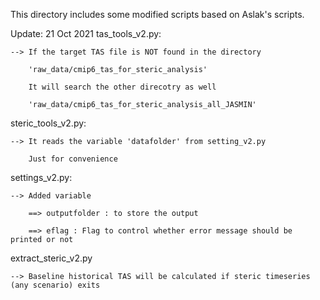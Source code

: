 This directory includes some modified scripts based on Aslak's scripts.

Update: 21 Oct 2021
tas_tools_v2.py:

	--> If the target TAS file is NOT found in the directory 

		'raw_data/cmip6_tas_for_steric_analysis'

		It will search the other direcotry as well

		'raw_data/cmip6_tas_for_steric_analysis_all_JASMIN'

steric_tools_v2.py:

	--> It reads the variable 'datafolder' from setting_v2.py

		Just for convenience

settings_v2.py:

	--> Added variable
		
		==> outputfolder : to store the output

		==> eflag : Flag to control whether error message should be printed or not


extract_steric_v2.py

	--> Baseline historical TAS will be calculated if steric timeseries (any scenario) exits
